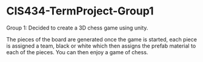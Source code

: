 # CIS434-TermProject-Group1

Group 1: Decided to create a 3D chess game using unity.

The pieces of the board are generated once the game is started, each piece is assigned a team, black or white which then assigns
the prefab material to each of the pieces. You can then enjoy a game of chess.
